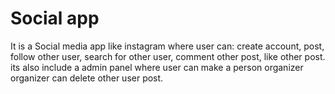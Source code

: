 # Social app

It is a Social media app like instagram where user can: 
create account, post, follow other user, search for other user, comment other post, like other post.
its also include a admin panel where user can make a person organizer 
organizer can delete other user post.


